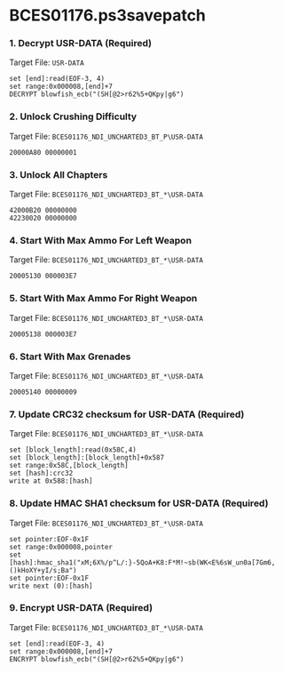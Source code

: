 # BCES01176.ps3savepatch

### 1. Decrypt USR-DATA (Required)

Target File: `USR-DATA`

```
set [end]:read(EOF-3, 4)
set range:0x000008,[end]+7
DECRYPT blowfish_ecb("(SH[@2>r62%5+QKpy|g6")
```

### 2. Unlock Crushing Difficulty

Target File: `BCES01176_NDI_UNCHARTED3_BT_P\USR-DATA`

```
20000A80 00000001
```

### 3. Unlock All Chapters

Target File: `BCES01176_NDI_UNCHARTED3_BT_*\USR-DATA`

```
42000B20 00000000
42230020 00000000
```

### 4. Start With Max Ammo For Left Weapon

Target File: `BCES01176_NDI_UNCHARTED3_BT_*\USR-DATA`

```
20005130 000003E7
```

### 5. Start With Max Ammo For Right Weapon

Target File: `BCES01176_NDI_UNCHARTED3_BT_*\USR-DATA`

```
20005138 000003E7
```

### 6. Start With Max Grenades

Target File: `BCES01176_NDI_UNCHARTED3_BT_*\USR-DATA`

```
20005140 00000009
```

### 7. Update CRC32 checksum for USR-DATA (Required)

Target File: `BCES01176_NDI_UNCHARTED3_BT_*\USR-DATA`

```
set [block_length]:read(0x58C,4)
set [block_length]:[block_length]+0x587
set range:0x58C,[block_length]
set [hash]:crc32
write at 0x588:[hash]
```

### 8. Update HMAC SHA1 checksum for USR-DATA (Required)

Target File: `BCES01176_NDI_UNCHARTED3_BT_*\USR-DATA`

```
set pointer:EOF-0x1F
set range:0x000008,pointer
set [hash]:hmac_sha1("xM;6X%/p^L/:}-5QoA+K8:F*M!~sb(WK<E%6sW_un0a[7Gm6,()kHoXY+yI/s;Ba")
set pointer:EOF-0x1F
write next (0):[hash]
```

### 9. Encrypt USR-DATA (Required)

Target File: `BCES01176_NDI_UNCHARTED3_BT_*\USR-DATA`

```
set [end]:read(EOF-3, 4)
set range:0x000008,[end]+7
ENCRYPT blowfish_ecb("(SH[@2>r62%5+QKpy|g6")
```

